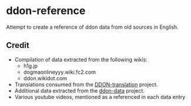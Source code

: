 # ddon-reference

Attempt to create a reference of ddon data from old sources in English.

## Credit

- Compilation of data extracted from the following wikis:
  - h1g.jp
  - dogmaonlineyyy.wiki.fc2.com
  - ddon.wikidot.com
- Translations consumed from the [DDON-translation](https://github.com/Sapphiratelaemara/DDON-translation) project.
- Additional data extracted from the [ddon-data](https://github.com/ddon-research/ddon-data) project.
- Various youtube videos, mentioned as a referenced in each data entry
